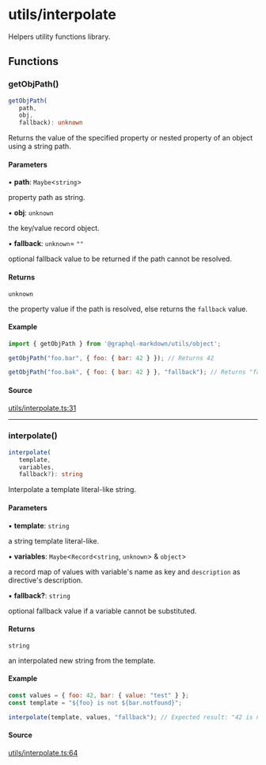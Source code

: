 # utils/interpolate

Helpers utility functions library.

## Functions

### getObjPath()

```ts
getObjPath(
   path, 
   obj, 
   fallback): unknown
```

Returns the value of the specified property or nested property of an object using a string path.

#### Parameters

▪ **path**: `Maybe`\<`string`\>

property path as string.

▪ **obj**: `unknown`

the key/value record object.

▪ **fallback**: `unknown`= `""`

optional fallback value to be returned if the path cannot be resolved.

#### Returns

`unknown`

the property value if the path is resolved, else returns the `fallback` value.

#### Example

```js
import { getObjPath } from '@graphql-markdown/utils/object';

getObjPath("foo.bar", { foo: { bar: 42 } }); // Returns 42

getObjPath("foo.bak", { foo: { bar: 42 } }, "fallback"); // Returns "fallback"
```

#### Source

[utils/interpolate.ts:31](https://github.com/graphql-markdown/graphql-markdown/blob/main/packages/helpers/src/utils/interpolate.ts#L31)

***

### interpolate()

```ts
interpolate(
   template, 
   variables, 
   fallback?): string
```

Interpolate a template literal-like string.

#### Parameters

▪ **template**: `string`

a string template literal-like.

▪ **variables**: `Maybe`\<`Record`\<`string`, `unknown`\> & `object`\>

a record map of values with variable's name as key and `description` as directive's description.

▪ **fallback?**: `string`

optional fallback value if a variable cannot be substituted.

#### Returns

`string`

an interpolated new string from the template.

#### Example

```js
const values = { foo: 42, bar: { value: "test" } };
const template = "${foo} is not ${bar.notfound}";

interpolate(template, values, "fallback"); // Expected result: "42 is not fallback",
```

#### Source

[utils/interpolate.ts:64](https://github.com/graphql-markdown/graphql-markdown/blob/main/packages/helpers/src/utils/interpolate.ts#L64)
